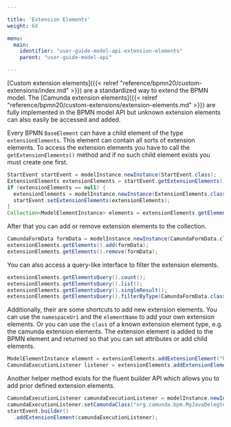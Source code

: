 ```yaml
---

title: 'Extension Elements'
weight: 60

menu:
  main:
    identifier: "user-guide-model-api-extension-elements"
    parent: "user-guide-model-api"

---
```



[Custom extension elements]({{< relref "reference/bpmn20/custom-extensions/index.md" >}}) are a standardized way to extend the BPMN model.
The [Camunda extension elements]({{< relref "reference/bpmn20/custom-extensions/extension-elements.md" >}}) are fully implemented in the BPMN model API but unknown extension elements can also easily be accessed and added.

Every BPMN `BaseElement` can have a child element of the type `extensionElements`.
This element can contain all sorts of extension elements. To access the
extension elements you have to call the `getExtensionElements()` method and
if no such child element exists you must create one first.

```java
StartEvent startEvent = modelInstance.newInstance(StartEvent.class);
ExtensionElements extensionElements = startEvent.getExtensionElements();
if (extensionElements == null) {
  extensionElements = modelInstance.newInstance(ExtensionElements.class);
  startEvent.setExtensionElements(extensionElements);
}
Collection<ModelElementInstance> elements = extensionElements.getElements();
```

After that you can add or remove extension elements to the collection.

```java
CamundaFormData formData = modelInstance.newInstance(CamundaFormData.class);
extensionElements.getElements().add(formData);
extensionElements.getElements().remove(formData);
```

You can also access a query-like interface to filter the extension elements.

```java
extensionElements.getElementsQuery().count();
extensionElements.getElementsQuery().list();
extensionElements.getElementsQuery().singleResult();
extensionElements.getElementsQuery().filterByType(CamundaFormData.class).singleResult();
```

Additionally, their are some shortcuts to add new extension elements. You can use
the `namespaceUri` and the `elementName` to add your own extension elements. Or
you can use the `class` of a known extension element type, e.g. the camunda
extension elements. The extension element is added to the BPMN element and returned
so that you can set attributes or add child elements.

```java
ModelElementInstance element = extensionElements.addExtensionElement("http://example.com/bpmn", "myExtensionElement");
CamundaExecutionListener listener = extensionElements.addExtensionElement(CamundaExecutionListener.class);
```

Another helper method exists for the fluent builder API which allows you to add prior defined extension elements.

```java
CamundaExecutionListener camundaExecutionListener = modelInstance.newInstance(CamundaExecutionListener.class);
camundaExecutionListener.setCamundaClass("org.camunda.bpm.MyJavaDelegte");
startEvent.builder()
  .addExtensionElement(camundaExecutionListener);
```
